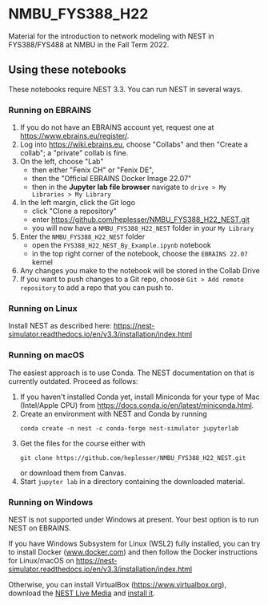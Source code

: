 # NMBU_FYS388_H22

Material for the introduction to network modeling with NEST in
FYS388/FYS488 at NMBU in the Fall Term 2022.

## Using these notebooks

These notebooks require NEST 3.3. You can run NEST in several ways.

### Running on EBRAINS

1. If you do not have an EBRAINS account yet, request one at
   https://www.ebrains.eu/register/.
1. Log into https://wiki.ebrains.eu, choose "Collabs" and then "Create
   a collab"; a "private" collab is fine.
1. On the left, choose "Lab"
    - then either "Fenix CH" or "Fenix DE", 
    - then the "Official EBRAINS Docker Image 22.07"
    - then in the **Jupyter lab file browser** navigate to `drive > My Libraries > My Library`
1. In the left margin, click the Git logo
    - click "Clone a repository"
	- enter https://github.com/heplesser/NMBU_FYS388_H22_NEST.git 
	- you will now have a `NMBU_FYS388_H22_NEST` folder in your `My Library`
1. Enter the `NMBU_FYS388_H22_NEST` folder
    - open the `FYS388_H22_NEST_By_Example.ipynb` notebook
	- in the top right corner of the notebook, choose the `EBRAINS 22.07` kernel
1. Any changes you make to the notebook will be stored in the Collab
   Drive
1. If you want to push changes to a Git repo, choose `Git > Add remote repository` 
   to add a repo that you can push to.
   
### Running on Linux

Install NEST as described here:
https://nest-simulator.readthedocs.io/en/v3.3/installation/index.html

### Running on macOS

The easiest approach is to use Conda. The NEST documentation on that
is currently outdated. Proceed as follows:

1. If you haven't installed Conda yet, install Miniconda for your type
   of Mac (Intel/Apple CPU) from
   https://docs.conda.io/en/latest/miniconda.html. 
2. Create an environment with NEST and Conda by running
    ```
    conda create -n nest -c conda-forge nest-simulator jupyterlab
    ```
3. Get the files for the course either with
    ```
    git clone https://github.com/heplesser/NMBU_FYS388_H22_NEST.git 
    ```
	or download  them from Canvas.
4. Start `jupyter lab` in a directory containing the downloaded
   material.
   
### Running on Windows

NEST is not supported under Windows at present. Your best option is to
run NEST on EBRAINS. 

If you have Windows Subsystem for Linux (WSL2) fully installed, you
can try to install Docker (www.docker.com) and then follow the Docker
instructions for Linux/macOS on
https://nest-simulator.readthedocs.io/en/v3.3/installation/index.html 

Otherwise, you can install VirtualBox (https://www.virtualbox.org),
download the [NEST Live
Media](https://nest-simulator.readthedocs.io/en/v3.3/download.html#download-the-nest-image-for-vms)
and [install
it](https://nest-simulator.readthedocs.io/en/v3.3/installation/livemedia.html#nest-live-media-installation).
